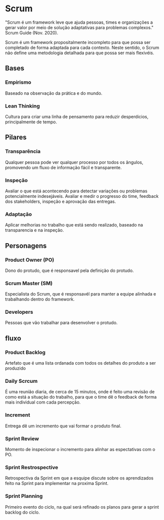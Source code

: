 # Scrum

"Scrum é um framework leve que ajuda pessoas, times e organizações a gerar valor 
por meio de solução adaptativas para problemas complexos." Scrum Guide (Nov. 
2020).

Scrum é um framework propositalmente incompleto para que possa ser completado de 
forma adaptada para cada contexto. Neste sentido, o Scrum não define uma 
metodologia detalhada para que possa ser mais flexivéis.

## Bases
### Empirismo
Baseado na observação da prática e do mundo.

### Lean Thinking
Cultura para criar uma linha de pensamento para reduzir desperdicios, 
principalmente de tempo.

## Pilares
### Transparência
Qualquer pessoa pode ver qualquer processo por todos os ângulos, promovendo um 
fluxo de informação fácil e transparente.

### Inspeção
Avaliar o que está acontecendo para detectar variações ou problemas 
potencialmente indesejáveis. Avaliar e medir o progresso do time, feedback dos 
stakeholders, inspeção e aprovação das entregas.

### Adaptação
Aplicar melhorias no trabalho que está sendo realizado, baseado  na 
transparencia e na inspeção.

## Personagens
### Product Owner (PO)
Dono do protudo, que é responsavel pela definição do protudo.

### Scrum Master (SM)
Especialista do Scrum, que é responsavél para manter a equipe alinhada e 
trabalhando dentro do framework.

### Developers
Pessoas que vão trabalhar para desenvolver o protudo.

## fluxo

### Product Backlog
Artefato  que é uma lista ordanada com todos os detalhes do produto a ser 
produzido

### Daily Scrcum
É uma reunião diaria, de cerca de 15 minutos, onde é feito uma revisão de como 
está a situação do trabalho, para que o time dê o feedback de forma mais 
individual com cada percepção.

### Increment
Entrega dê um incremento que vai formar o produto final.

### Sprint Review
Momento de inspecionar o incremento para alinhar as espectativas com o PO.

### Sprint Restrospective
Retrospectiva da Sprint em que a esquipe discute sobre os aprendizados feito na 
Sprint para implementar na proxima Sprint.

### Sprint Planning
Primeiro evento do ciclo, na qual será refinado os planos para gerar a 
sprint backlog do ciclo.
